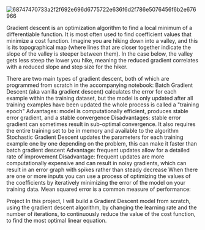 

![68747470733a2f2f692e696d6775722e636f6d2f786e5076456f6b2e676966](https://user-images.githubusercontent.com/119718873/205538561-9cf8c940-d581-403c-af20-6f0bfbc515d7.gif)


Gradient descent is an optimization algorithm to find a local minimum of a differentiable function. It is most often used to find coefficient values that minimize a cost function.
Imagine you are hiking down into a valley, and this is its topographical map (where lines that are closer together indicate the slope of the valley is steeper between them). In the case below, the valley gets less steep the lower you hike, meaning the reduced gradient correlates with a reduced slope and step size for the hiker.


There are two main types of gradient descent, both of which are programmed from scratch in the accompanying notebook:
Batch Gradient Descent (aka vanilla gradient descent)
calculates the error for each example within the training dataset, but the model is only updated after all training examples have been updated
the whole process is called a "training epoch"
Advantages: model is computationally efficient, produces stable error gradient, and a stable convergence
Disadvantages: stable error gradient can sometimes result in sub-optimal convergence. It also requires the entire training set to be in memory and available to the algorithm
Stochastic Gradient Descent
updates the parameters for each training example one by one
depending on the problem, this can make it faster than batch gradient descent
Advantage: frequent updates allow for a detailed rate of improvement
Disadvantage: frequent updates are more computationally expensive and can result in noisy gradients, which can result in an error graph with spikes rather than steady decrease
When there are one or more inputs you can use a process of optimizing the values of the coefficients by iteratively minimizing the error of the model on your training data.
Mean squared error is a common measure of performance:


Project
In this project, I will build a Gradient Descent model from scratch, using the gradient descent algorithm, by changing the learning rate and the number of iterations, to continuously reduce the value of the cost function, to find the most optimal linear equation.
